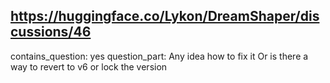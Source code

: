 ## https://huggingface.co/Lykon/DreamShaper/discussions/46

contains_question: yes
question_part: Any idea how to fix it Or is there a way to revert to v6 or lock the version